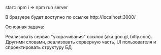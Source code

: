 start: npm i =>  npm run server 

В бразуере будет доступно по ссылке http://localhost:3000/

Основная задача:

Реализовать сервис "укорачивания" ссылок (aka goo.gl, bitly.com). Другими словами, реализовать серверную часть, UI пользователя и спроектировать структуру БД 
